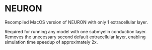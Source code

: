 # NEURON
Recompiled MacOS version of NEURON with only 1 extracellular layer.

Required for running any model with one submyelin conduction layer. Removes the unecessary second default extracellular layer, enabling simulation time speedup of approximately 2x.
